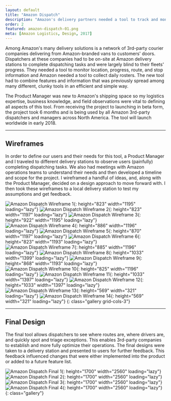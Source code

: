 ```yaml
---
layout: default
title: "Amazon Dispatch"
description: "Amazon's delivery partners needed a tool to track and monitor driver location, progress, route, and stop information."
order: 2
featured: amazon-dispatch-01.png
meta: [Amazon Logistics, Design, 2017]
---
```


Among Amazon's many delivery solutions is a network of 3rd-party courier companies delivering from Amazon-branded vans to customers' doors. Dispatchers at these companies had to be on-site at Amazon delivery stations to complete dispatching tasks and were largely blind to their fleets' progress. They needed a tool to monitor location, progress, route, and stop information and Amazon needed a tool to collect daily rosters. The new tool had to combine features and information that was previously spread among many different, clunky tools in an efficient and simple way.

The Product Manager was new to Amazon's shipping space so my logistics expertise, business knowledge, and field observations were vital to defining all aspects of this tool. From receiving the project to launching in beta form, the project took 6 months and is being used by all Amazon 3rd-party dispatchers and managers across North America. The tool will launch worldwide in early 2018.

---

## Wireframes

In order to define our users and their needs for this tool, a Product Manager and I traveled to different delivery stations to observe users (painfully) completing dispatching tasks. We also had meetings with Amazon operations teams to understand their needs and then developed a timeline and scope for the project. I wireframed a handful of ideas, and, along with the Product Manager, decided on a design approach to move forward with. I then took these wireframes to a local delivery station to test my assumptions and get feedback.

![Amazon Dispatch Wireframe 1](/images/projects/amazon-dispatch-wf-01.png){: height="823" width="1195" loading="lazy"}
![Amazon Dispatch Wireframe 2](/images/projects/amazon-dispatch-wf-04.png){: height="823" width="1197" loading="lazy"}
![Amazon Dispatch Wireframe 3](/images/projects/amazon-dispatch-wf-07.png){: height="922" width="1195" loading="lazy"}
![Amazon Dispatch Wireframe 4](/images/projects/amazon-dispatch-wf-10.png){: height="886" width="1196" loading="lazy"}
![Amazon Dispatch Wireframe 5](/images/projects/amazon-dispatch-wf-02.png){: height="870" width="1197" loading="lazy"}
![Amazon Dispatch Wireframe 6](/images/projects/amazon-dispatch-wf-05.png){: height="823" width="1193" loading="lazy"}
![Amazon Dispatch Wireframe 7](/images/projects/amazon-dispatch-wf-08.png){: height="885" width="1196" loading="lazy"}
![Amazon Dispatch Wireframe 8](/images/projects/amazon-dispatch-wf-11.png){: height="1033" width="1399" loading="lazy"}
![Amazon Dispatch Wireframe 9](/images/projects/amazon-dispatch-wf-03.png){: height="868" width="1193" loading="lazy"}
![Amazon Dispatch Wireframe 10](/images/projects/amazon-dispatch-wf-06.png){: height="825" width="1196" loading="lazy"}
![Amazon Dispatch Wireframe 11](/images/projects/amazon-dispatch-wf-09.png){: height="1033" width="1397" loading="lazy"}
![Amazon Dispatch Wireframe 12](/images/projects/amazon-dispatch-wf-12.png){: height="1033" width="1397" loading="lazy"}
![Amazon Dispatch Wireframe 13](/images/projects/amazon-dispatch-wf-13.png){: height="569" width="321" loading="lazy"}
![Amazon Dispatch Wireframe 14](/images/projects/amazon-dispatch-wf-14.png){: height="569" width="321" loading="lazy"}
{: class="gallery grid-cols-3"}

---

## Final Design

The final tool allows dispatchers to see where routes are, where drivers are, and quickly spot and triage exceptions. This enables 3rd-party companies to establish and more fully optimize their operations. The final designs were taken to a delivery station and presented to users for further feedback. This feedback influenced changes that were either implemented into the product or added to a future feature list.

![Amazon Dispatch Final 1](/images/projects/amazon-dispatch-01.png){: height="1700" width="2560" loading="lazy"}
![Amazon Dispatch Final 2](/images/projects/amazon-dispatch-02.png){: height="1700" width="2560" loading="lazy"}
![Amazon Dispatch Final 3](/images/projects/amazon-dispatch-03.png){: height="1700" width="2560" loading="lazy"}
![Amazon Dispatch Final 4](/images/projects/amazon-dispatch-04.png){: height="1700" width="2560" loading="lazy"}
{: class="gallery"}

